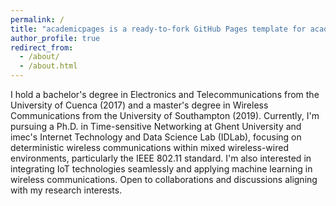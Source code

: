 ```yaml
---
permalink: /
title: "academicpages is a ready-to-fork GitHub Pages template for academic personal websites"
author_profile: true
redirect_from: 
  - /about/
  - /about.html
---
```


I hold a bachelor's degree in Electronics and Telecommunications from the University of Cuenca (2017) and a master's degree in Wireless Communications from the University of Southampton (2019). Currently, I'm pursuing a Ph.D. in Time-sensitive Networking at Ghent University and imec's Internet Technology and Data Science Lab (IDLab), focusing on deterministic wireless communications within mixed wireless-wired environments, particularly the IEEE 802.11 standard. I'm also interested in integrating IoT technologies seamlessly and applying machine learning in wireless communications. Open to collaborations and discussions aligning with my research interests.

